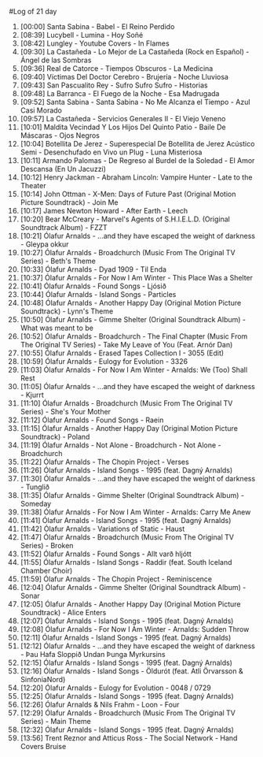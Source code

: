 #Log of 21 day

1. [00:00] Santa Sabina - Babel - El Reino Perdido
1. [08:39] Lucybell - Lumina - Hoy Soñé
1. [08:42] Lungley - Youtube Covers - In Flames
1. [09:30] La Castañeda - Lo Mejor de La Castañeda (Rock en Español) - Ángel de las Sombras
1. [09:36] Real de Catorce - Tiempos Obscuros - La Medicina
1. [09:40] Víctimas Del Doctor Cerebro - Brujería - Noche Lluviosa
1. [09:43] San Pascualito Rey - Sufro Sufro Sufro - Historias
1. [09:48] La Barranca - El Fuego de la Noche - Esa Madrugada
1. [09:52] Santa Sabina - Santa Sabina - No Me Alcanza el Tiempo - Azul Casi Morado
1. [09:57] La Castañeda - Servicios Generales II - El Viejo Veneno
1. [10:01] Maldita Vecindad Y Los Hijos Del Quinto Patio - Baile De Máscaras - Ojos Negros
1. [10:04] Botellita De Jerez - Superespecial De Botellita de Jerez Acústico Semi - Desenchufado en Vivo un Plug - Luna Misteriosa
1. [10:11] Armando Palomas - De Regreso al Burdel de la Soledad - El Amor Descansa (En Un Jacuzzi)
1. [10:12] Henry Jackman - Abraham Lincoln: Vampire Hunter - Late to the Theater
1. [10:14] John Ottman - X-Men: Days of Future Past (Original Motion Picture Soundtrack) - Join Me
1. [10:17] James Newton Howard - After Earth - Leech
1. [10:20] Bear McCreary - Marvel's Agents of S.H.I.E.L.D. (Original Soundtrack Album) - FZZT
1. [10:21] Ólafur Arnalds - ...and they have escaped the weight of darkness - Gleypa okkur
1. [10:27] Ólafur Arnalds - Broadchurch (Music From The Original TV Series) - Beth's Theme
1. [10:33] Ólafur Arnalds - Dyad 1909 - Til Enda
1. [10:37] Ólafur Arnalds - For Now I Am Winter - This Place Was a Shelter
1. [10:41] Ólafur Arnalds - Found Songs - Ljósið
1. [10:44] Ólafur Arnalds - Island Songs - Particles
1. [10:48] Ólafur Arnalds - Another Happy Day (Original Motion Picture Soundtrack) - Lynn's Theme
1. [10:50] Ólafur Arnalds - Gimme Shelter (Original Soundtrack Album) - What was meant to be
1. [10:52] Ólafur Arnalds - Broadchurch - The Final Chapter (Music From The Original TV Series) - Take My Leave of You (Feat. Arnór Dan)
1. [10:55] Ólafur Arnalds - Erased Tapes Collection I - 3055 (Edit)
1. [10:59] Ólafur Arnalds - Eulogy for Evolution - 3326
1. [11:03] Ólafur Arnalds - For Now I Am Winter - Arnalds: We (Too) Shall Rest
1. [11:05] Ólafur Arnalds - ...and they have escaped the weight of darkness - Kjurrt
1. [11:10] Ólafur Arnalds - Broadchurch (Music From The Original TV Series) - She's Your Mother
1. [11:12] Ólafur Arnalds - Found Songs - Raein
1. [11:15] Ólafur Arnalds - Another Happy Day (Original Motion Picture Soundtrack) - Poland
1. [11:19] Ólafur Arnalds - Not Alone - Broadchurch - Not Alone - Broadchurch
1. [11:22] Ólafur Arnalds - The Chopin Project - Verses
1. [11:26] Ólafur Arnalds - Island Songs - 1995 (feat. Dagný Arnalds)
1. [11:30] Ólafur Arnalds - ...and they have escaped the weight of darkness - Tunglið
1. [11:35] Ólafur Arnalds - Gimme Shelter (Original Soundtrack Album) - Someday
1. [11:38] Ólafur Arnalds - For Now I Am Winter - Arnalds: Carry Me Anew
1. [11:41] Ólafur Arnalds - Island Songs - 1995 (feat. Dagný Arnalds)
1. [11:42] Ólafur Arnalds - Variations of Static - Haust
1. [11:47] Ólafur Arnalds - Broadchurch (Music From The Original TV Series) - Broken
1. [11:52] Ólafur Arnalds - Found Songs - Allt varð hljótt
1. [11:55] Ólafur Arnalds - Island Songs - Raddir (feat. South Iceland Chamber Choir)
1. [11:59] Ólafur Arnalds - The Chopin Project - Reminiscence
1. [12:04] Ólafur Arnalds - Gimme Shelter (Original Soundtrack Album) - Sonar
1. [12:05] Ólafur Arnalds - Another Happy Day (Original Motion Picture Soundtrack) - Alice Enters
1. [12:07] Ólafur Arnalds - Island Songs - 1995 (feat. Dagný Arnalds)
1. [12:08] Ólafur Arnalds - For Now I Am Winter - Arnalds: Sudden Throw
1. [12:11] Ólafur Arnalds - Island Songs - 1995 (feat. Dagný Arnalds)
1. [12:12] Ólafur Arnalds - ...and they have escaped the weight of darkness - Þau Hafa Sloppið Undan Þunga Myrkursins
1. [12:15] Ólafur Arnalds - Island Songs - 1995 (feat. Dagný Arnalds)
1. [12:16] Ólafur Arnalds - Island Songs - Öldurót (feat. Atli Örvarsson & SinfoniaNord)
1. [12:20] Ólafur Arnalds - Eulogy for Evolution - 0048 / 0729
1. [12:25] Ólafur Arnalds - Island Songs - 1995 (feat. Dagný Arnalds)
1. [12:26] Ólafur Arnalds & Nils Frahm - Loon - Four
1. [12:29] Ólafur Arnalds - Broadchurch (Music From The Original TV Series) - Main Theme
1. [12:32] Ólafur Arnalds - Island Songs - 1995 (feat. Dagný Arnalds)
1. [13:56] Trent Reznor and Atticus Ross - The Social Network - Hand Covers Bruise
